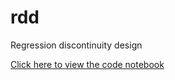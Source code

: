 # rdd
Regression discontinuity design


[Click here to view the code notebook](https://htmlpreview.github.io/?https://github.com/charleywu/rdd/blob/main/RDDtutorial.html)
